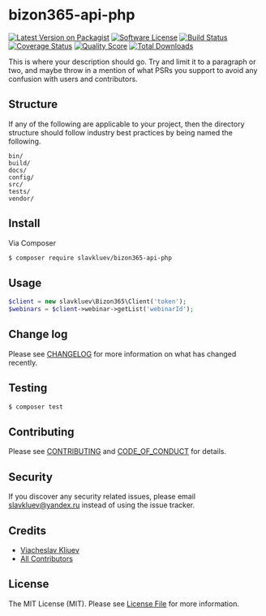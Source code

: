 # bizon365-api-php

[![Latest Version on Packagist][ico-version]][link-packagist]
[![Software License][ico-license]](LICENSE.md)
[![Build Status][ico-travis]][link-travis]
[![Coverage Status][ico-scrutinizer]][link-scrutinizer]
[![Quality Score][ico-code-quality]][link-code-quality]
[![Total Downloads][ico-downloads]][link-downloads]

This is where your description should go. Try and limit it to a paragraph or two, and maybe throw in a mention of what
PSRs you support to avoid any confusion with users and contributors.

## Structure

If any of the following are applicable to your project, then the directory structure should follow industry best practices by being named the following.

```
bin/        
build/
docs/
config/
src/
tests/
vendor/
```


## Install

Via Composer

``` bash
$ composer require slavkluev/bizon365-api-php
```

## Usage

``` php
$client = new slavkluev\Bizon365\Client('token');
$webinars = $client->webinar->getList('webinarId');
```

## Change log

Please see [CHANGELOG](CHANGELOG.md) for more information on what has changed recently.

## Testing

``` bash
$ composer test
```

## Contributing

Please see [CONTRIBUTING](CONTRIBUTING.md) and [CODE_OF_CONDUCT](CODE_OF_CONDUCT.md) for details.

## Security

If you discover any security related issues, please email slavkluev@yandex.ru instead of using the issue tracker.

## Credits

- [Viacheslav Kliuev][link-author]
- [All Contributors][link-contributors]

## License

The MIT License (MIT). Please see [License File](LICENSE.md) for more information.

[ico-version]: https://img.shields.io/packagist/v/slavkluev/bizon365-api-php.svg?style=flat-square
[ico-license]: https://img.shields.io/badge/license-MIT-brightgreen.svg?style=flat-square
[ico-travis]: https://img.shields.io/travis/slavkluev/bizon365-api-php/master.svg?style=flat-square
[ico-scrutinizer]: https://img.shields.io/scrutinizer/coverage/g/slavkluev/bizon365-api-php.svg?style=flat-square
[ico-code-quality]: https://img.shields.io/scrutinizer/g/slavkluev/bizon365-api-php.svg?style=flat-square
[ico-downloads]: https://img.shields.io/packagist/dt/slavkluev/bizon365-api-php.svg?style=flat-square

[link-packagist]: https://packagist.org/packages/slavkluev/bizon365-api-php
[link-travis]: https://travis-ci.org/slavkluev/bizon365-api-php
[link-scrutinizer]: https://scrutinizer-ci.com/g/slavkluev/bizon365-api-php/code-structure
[link-code-quality]: https://scrutinizer-ci.com/g/slavkluev/bizon365-api-php
[link-downloads]: https://packagist.org/packages/slavkluev/bizon365-api-php
[link-author]: https://github.com/slavkluev
[link-contributors]: ../../contributors
